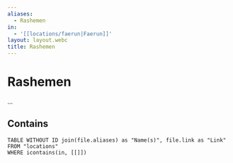 ```yaml
---
aliases:
  - Rashemen
in:
  - '[[locations/faerun|Faerun]]'
layout: layout.webc
title: Rashemen
---
```

# Rashemen

...

## Contains
```dataview
TABLE WITHOUT ID join(file.aliases) as "Name(s)", file.link as "Link"
FROM "locations"
WHERE icontains(in, [[]])
```
